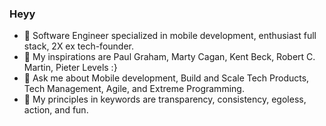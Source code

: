 ### Heyy

- 🔭 Software Engineer specialized in mobile development, enthusiast full stack, 2X ex tech-founder.
- 👯 My inspirations are Paul Graham, Marty Cagan, Kent Beck, Robert C. Martin, Pieter Levels :}
- 💬 Ask me about Mobile development, Build and Scale Tech Products, Tech Management, Agile, and Extreme Programming.
- 🤔 My principles in keywords are transparency, consistency, egoless, action, and fun.
